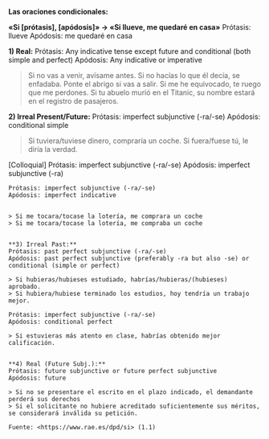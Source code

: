 **Las oraciones condicionales:**


**«Si [prótasis], [apódosis]» → «Si llueve, me quedaré en casa»**
Prótasis: llueve
Apódosis: me quedaré en casa


**1) Real:**
Prótasis: Any indicative tense except future and conditional (both simple and perfect)
Apódosis: Any indicative or imperative

> Si no vas a venir, avísame antes.
> Si no hacías lo que él decía, se enfadaba.
> Ponte el abrigo si vas a salir.
> Si me he equivocado, te ruego que me perdones.
> Si tu abuelo murió en el Titanic, su nombre estará en el registro de pasajeros.


**2) Irreal Present/Future:**
Prótasis: imperfect subjunctive (-ra/-se)
Apódosis: conditional simple

> Si tuviera/tuviese dinero, compraría un coche.
> Si fuera/fuese tú, le diría la verdad.


[Colloquial]
Prótasis: imperfect subjunctive (-ra/-se)
Apódosis: imperfect subjunctive (-ra)
~~~
Prótasis: imperfect subjunctive (-ra/-se)
Apódosis: imperfect indicative


> Si me tocara/tocase la lotería, me comprara un coche
> Si me tocara/tocase la lotería, me compraba un coche


**3) Irreal Past:**
Prótasis: past perfect subjunctive (-ra/-se)
Apódosis: past perfect subjunctive (preferably -ra but also -se) or conditional (simple or perfect)

> Si hubieras/hubieses estudiado, habrías/hubieras/(hubieses) aprobado.
> Si hubiera/hubiese terminado los estudios, hoy tendría un trabajo mejor.

Prótasis: imperfect subjunctive (-ra/-se)
Apódosis: conditional perfect

> Si estuvieras más atento en clase, habrías obtenido mejor calificación.


**4) Real (Future Subj.):**
Prótasis: future subjunctive or future perfect subjunctive
Apódosis: future

> Si no se presentare el escrito en el plazo indicado, el demandante perderá sus derechos
> Si el solicitante no hubiere acreditado suficientemente sus méritos, se considerará inválida su petición.

Fuente: <https://www.rae.es/dpd/si> (1.1)
